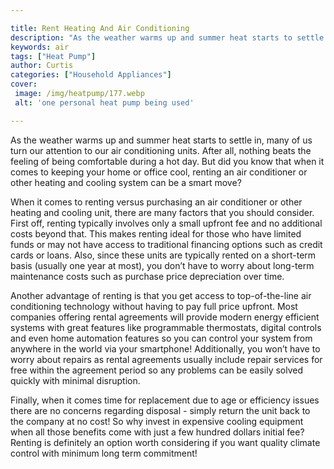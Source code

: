 ```yaml
---

title: Rent Heating And Air Conditioning
description: "As the weather warms up and summer heat starts to settle in, many of us turn our attention to our air conditioning units. After al...learn more"
keywords: air
tags: ["Heat Pump"]
author: Curtis
categories: ["Household Appliances"]
cover: 
 image: /img/heatpump/177.webp
 alt: 'one personal heat pump being used'

---
```


As the weather warms up and summer heat starts to settle in, many of us turn our attention to our air conditioning units. After all, nothing beats the feeling of being comfortable during a hot day. But did you know that when it comes to keeping your home or office cool, renting an air conditioner or other heating and cooling system can be a smart move? 

When it comes to renting versus purchasing an air conditioner or other heating and cooling unit, there are many factors that you should consider. First off, renting typically involves only a small upfront fee and no additional costs beyond that. This makes renting ideal for those who have limited funds or may not have access to traditional financing options such as credit cards or loans. Also, since these units are typically rented on a short-term basis (usually one year at most), you don’t have to worry about long-term maintenance costs such as purchase price depreciation over time. 

Another advantage of renting is that you get access to top-of-the-line air conditioning technology without having to pay full price upfront. Most companies offering rental agreements will provide modern energy efficient systems with great features like programmable thermostats, digital controls and even home automation features so you can control your system from anywhere in the world via your smartphone! Additionally, you won’t have to worry about repairs as rental agreements usually include repair services for free within the agreement period so any problems can be easily solved quickly with minimal disruption. 

Finally, when it comes time for replacement due to age or efficiency issues there are no concerns regarding disposal - simply return the unit back to the company at no cost! So why invest in expensive cooling equipment when all those benefits come with just a few hundred dollars initial fee? Renting is definitely an option worth considering if you want quality climate control with minimum long term commitment!

